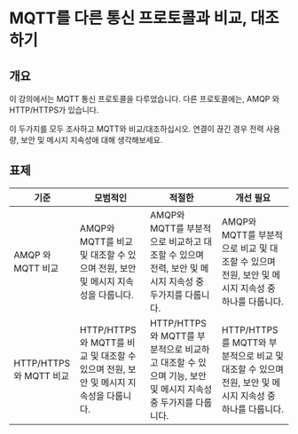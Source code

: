 # MQTT를 다른 통신 프로토콜과 비교, 대조하기

## 개요

이 강의에서는 MQTT 통신 프로토콜을 다루었습니다. 다른 프로토콜에는, AMQP 와 HTTP/HTTPS가 있습니다.

이 두가지를 모두 조사하고 MQTT와 비교/대조하십시오. 연결이 끊긴 경우 전력 사용량, 보안 및 메시지 지속성애 대해 생각해보세요.

## 표제

| 기준                    | 모범적인                                                                               | 적절한                                                                                                     | 개선 필요                                                                                                 |
| ----------------------- | -------------------------------------------------------------------------------------- | ---------------------------------------------------------------------------------------------------------- | --------------------------------------------------------------------------------------------------------- |
| AMQP 와 MQTT 비교       | AMQP와 MQTT를 비교 및 ​​대조할 수 있으며 전원, 보안 및 메시지 지속성을 다룹니다.       | AMQP와 MQTT를 부분적으로 비교하고 대조할 수 있으며 전력, 보안 및 메시지 지속성 중 두가지를 다룹니다.       | AMQP와 MQTT를 부분적으로 비교 및 ​​대조할 수 있으며 전원, 보안 및 메시지 지속성 중 하나를 다룹니다.       |
| HTTP/HTTPS 와 MQTT 비교 | HTTP/HTTPS와 MQTT를 비교 및 ​​대조할 수 있으며 전원, 보안 및 메시지 지속성을 다룹니다. | HTTP/HTTPS와 MQTT를 부분적으로 비교하고 대조할 수 있으며 기능, 보안 및 메시지 지속성 중 두가지를 다룹니다. | HTTP/HTTPS를 MQTT와 부분적으로 비교 및 ​​대조할 수 있으며 전원, 보안 및 메시지 지속성 중 하나를 다룹니다. |
